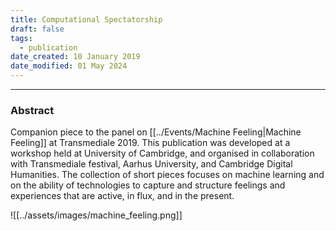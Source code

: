 ```yaml
---
title: Computational Spectatorship
draft: false
tags:
  - publication
date_created: 10 January 2019
date_modified: 01 May 2024
---
```

---

### Abstract

Companion piece to the panel on [[../Events/Machine Feeling|Machine Feeling]] at Transmediale 2019. This publication was developed at a workshop held at University of Cambridge, and organised in collaboration with Transmediale festival, Aarhus University, and Cambridge Digital Humanities. The collection of short pieces focuses on machine learning and on the ability of technologies to capture and structure feelings and experiences that are active, in flux, and in the present.

![[../assets/images/machine_feeling.png]]